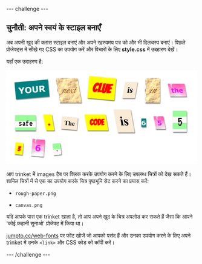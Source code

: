 \--- challenge \---

## चुनौती: अपने स्वयं के स्टाइल बनाएँ

अब अपनी खुद की क्लास स्टाइल बनाएं और अपने रहस्यमय पत्र को और भी दिलचस्प बनाएं। पिछले प्रोजेक्ट्स में सीखे गए CSS का उपयोग करें और विचारों के लिए **style.css** में उदहारण देखें।

यहाँ एक उदाहरण है:

![स्क्रीनशॉट](images/letter-fonts-challenge3.png)

आप trinket में images टैब पर क्लिक करके उपयोग करने के लिए उपलब्ध चित्रों को देख सकते हैं। शामिल चित्रों में से एक का उपयोग करके चित्र पृष्ठभूमि सेट करने का प्रयास करें:

+ `rough-paper.png`

+ `canvas.png`

यदि आपके पास एक trinket खाता है, तो आप अपने खुद के चित्र अपलोड कर सकते हैं जैसा कि आपने 'कोई कहानी सुनाओ' प्रोजेक्ट में किया था।

<a href="http://jumpto.cc/web-fonts" target="_blank">jumpto.cc/web-fonts</a> पर​ फोंट खोजें जो आपको पसंद हैं और उनका उपयोग करने के लिए अपने trinket में उनके `<link>` और CSS कोड को कॉपी करें।

\--- /challenge \---